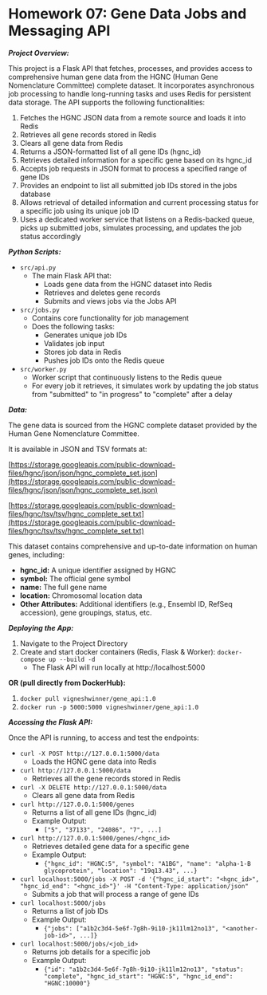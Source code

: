 # Homework 07: Gene Data Jobs and Messaging API 

***Project Overview:***                                                                                                                                           

This project is a Flask API that fetches, processes, and provides access to comprehensive human gene data from the HGNC (Human Gene Nomenclature Committee) complete dataset. It incorporates asynchronous job processing to handle long-running tasks and uses Redis for persistent data storage.
The API supports the following functionalities:
1. Fetches the HGNC JSON data from a remote source and loads it into Redis
2. Retrieves all gene records stored in Redis
3. Clears all gene data from Redis
4. Returns a JSON-formatted list of all gene IDs (hgnc_id)
5. Retrieves detailed information for a specific gene based on its hgnc_id
6. Accepts job requests in JSON format to process a specified range of gene IDs
7. Provides an endpoint to list all submitted job IDs stored in the jobs database 
8. Allows retrieval of detailed information and current processing status for a specific job using its unique job ID
9. Uses a dedicated worker service that listens on a Redis-backed queue, picks up submitted jobs, simulates processing, and updates the job status accordingly


***Python Scripts:***
* ```src/api.py```
  - The main Flask API that:
    + Loads gene data from the HGNC dataset into Redis
    + Retrieves and deletes gene records
    + Submits and views jobs via the Jobs API
* ```src/jobs.py```
  - Contains core functionality for job management
  - Does the following tasks:
    + Generates unique job IDs
    + Validates job input
    + Stores job data in Redis
    + Pushes job IDs onto the Redis queue
* ```src/worker.py```
  - Worker script that continuously listens to the Redis queue
  - For every job it retrieves, it simulates work by updating the job status from "submitted" to "in progress" to "complete" after a delay


***Data:***

The gene data is sourced from the HGNC complete dataset provided by the Human Gene Nomenclature Committee.

It is available in JSON and TSV formats at:

[https://storage.googleapis.com/public-download-files/hgnc/json/json/hgnc_complete_set.json](https://storage.googleapis.com/public-download-files/hgnc/json/json/hgnc_complete_set.json)

[https://storage.googleapis.com/public-download-files/hgnc/tsv/tsv/hgnc_complete_set.txt](https://storage.googleapis.com/public-download-files/hgnc/tsv/tsv/hgnc_complete_set.txt)
                                                                                                                                                            
This dataset contains comprehensive and up-to-date information on human genes, including:
* **hgnc_id:** A unique identifier assigned by HGNC
* **symbol:** The official gene symbol
* **name:** The full gene name
* **location:** Chromosomal location data
* **Other Attributes:** Additional identifiers (e.g., Ensembl ID, RefSeq accession), gene groupings, status, etc.


***Deploying the App:***
1. Navigate to the Project Directory
2. Create and start docker containers (Redis, Flask & Worker):
   ```docker-compose up --build -d```
   - The Flask API will run locally at http://localhost:5000

**OR (pull directly from DockerHub):**
1. ```docker pull vigneshwinner/gene_api:1.0```
2. ```docker run -p 5000:5000 vigneshwinner/gene_api:1.0```


***Accessing the Flask API:***

Once the API is running, to access and test the endpoints:

* ```curl -X POST http://127.0.0.1:5000/data```
  - Loads the HGNC gene data into Redis
* ```curl http://127.0.0.1:5000/data```
  - Retrieves all the gene records stored in Redis
* ```curl -X DELETE http://127.0.0.1:5000/data```
  - Clears all gene data from Redis
* ```curl http://127.0.0.1:5000/genes```
  - Returns a list of all gene IDs (hgnc_id)
  - Example Output:
    + ```["5", "37133", "24086", "7", ...]```
* ```curl http://127.0.0.1:5000/genes/<hgnc_id>```
  - Retrieves detailed gene data for a specific gene
  - Example Output:
    + ```{"hgnc_id": "HGNC:5", "symbol": "A1BG", "name": "alpha-1-B glycoprotein", "location": "19q13.43", ...}```
* ```curl localhost:5000/jobs -X POST -d '{"hgnc_id_start": "<hgnc_id>", "hgnc_id_end": "<hgnc_id>"}' -H "Content-Type: application/json"```
  - Submits a job that will process a range of gene IDs
* ```curl localhost:5000/jobs```
  - Returns a list of job IDs
  - Example Output:
    + ```{"jobs": ["a1b2c3d4-5e6f-7g8h-9i10-jk11lm12no13", "<another-job-id>", ...]}```
* ```curl localhost:5000/jobs/<job_id>```
  - Returns job details for a specific job
  - Example Output:
    + ```{"id": "a1b2c3d4-5e6f-7g8h-9i10-jk11lm12no13", "status": "complete", "hgnc_id_start": "HGNC:5", "hgnc_id_end": "HGNC:10000"}```
